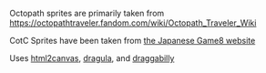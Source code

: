 Octopath sprites are primarily taken from https://octopathtraveler.fandom.com/wiki/Octopath_Traveler_Wiki

CotC Sprites have been taken from [the Japanese Game8 website](https://game8.jp/octopathtraveler-sp/263473#hl_1)

Uses [html2canvas](https://github.com/niklasvh/html2canvas), [dragula](https://github.com/bevacqua/dragula), and [draggabilly](https://github.com/desandro/draggabilly)
